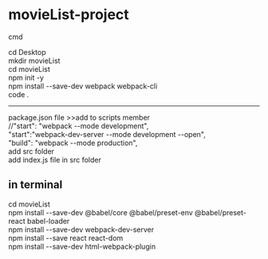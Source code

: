 # movieList-project

cmd

cd Desktop<br/>
mkdir movieList<br/>
cd movieList<br/>
npm init -y<br/>
npm install --save-dev webpack webpack-cli<br/>
code .<br/>

---
package.json file >>add to scripts member<br/>
    //"start": "webpack --mode development",<br/>
    "start":"webpack-dev-server --mode development --open",<br/>
    "build": "webpack --mode production",<br/>
add src folder<br/>
add index.js file in src folder<br/>

in terminal<br/>
---
cd movieList<br/>
npm install --save-dev @babel/core @babel/preset-env @babel/preset-react babel-loader<br/>
npm install --save-dev webpack-dev-server<br/>
npm install --save react react-dom<br/>
npm install --save-dev html-webpack-plugin<br/>



